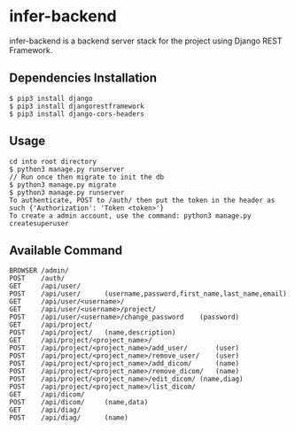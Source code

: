 # infer-backend

infer-backend is a backend server stack for the project using Django REST Framework.

## Dependencies Installation
	
	$ pip3 install django
	$ pip3 install djangorestframework
	$ pip3 install django-cors-headers

## Usage

	cd into root directory
	$ python3 manage.py runserver
	// Run once then migrate to init the db
	$ python3 manage.py migrate
	$ python3 manage.py runserver
	To authenticate, POST to /auth/ then put the token in the header as such {'Authorization': 'Token <token>'}
	To create a admin account, use the command: python3 manage.py createsuperuser

## Available Command

	BROWSER	/admin/
	POST	/auth/
	GET		/api/user/
	POST	/api/user/		(username,password,first_name,last_name,email)
	GET		/api/user/<username>/
	GET		/api/user/<username>/project/
	POST	/api/user/<username>/change_password	(password)
	GET		/api/project/
	POST	/api/project/	(name,description)
	GET		/api/project/<project_name>/
	POST	/api/project/<project_name>/add_user/		(user)
	POST	/api/project/<project_name>/remove_user/	(user)
	POST	/api/project/<project_name>/add_dicom/		(name)
	POST	/api/project/<project_name>/remove_dicom/	(name)
	POST	/api/project/<project_name>/edit_dicom/	(name,diag)
	POST	/api/project/<project_name>/list_dicom/
	GET		/api/dicom/
	POST	/api/dicom/		(name,data)
	GET		/api/diag/
	POST	/api/diag/		(name)
	
